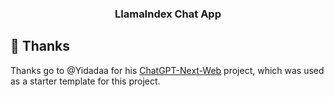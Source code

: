 <br /><br />

<h3 align="center"><b>LlamaIndex Chat App</b></h3>

## 🙏 Thanks

Thanks go to @Yidadaa for his [ChatGPT-Next-Web](https://github.com/Yidadaa/ChatGPT-Next-Web) project, which was used as a starter template for this project.
